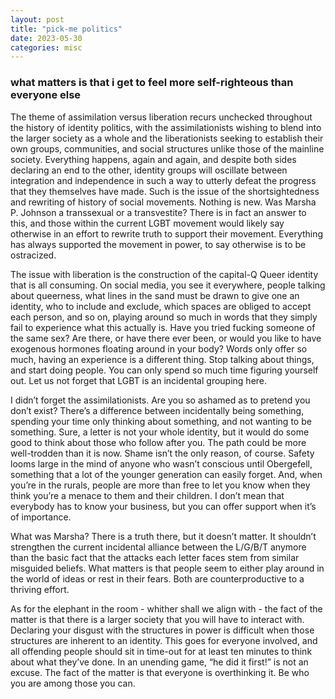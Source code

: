 ```yaml
---
layout: post
title: "pick-me politics"
date: 2023-05-30
categories: misc
---
```


### what matters is that i get to feel more self-righteous than everyone else 

The theme of assimilation versus liberation recurs unchecked throughout the history of identity politics, with the assimilationists wishing to blend into the larger society as a whole and the liberationists seeking to establish their own groups, communities, and social structures unlike those of the mainline society. Everything happens, again and again, and despite both sides declaring an end to the other, identity groups will oscillate between integration and independence in such a way to utterly defeat the progress that they themselves have made. Such is the issue of the shortsightedness and rewriting of history of social movements. Nothing is new. Was Marsha P. Johnson a transsexual or a transvestite? There is in fact an answer to this, and those within the current LGBT movement would likely say otherwise in an effort to rewrite truth to support their movement. Everything has always supported the movement in power, to say otherwise is to be ostracized.
	
The issue with liberation is the construction of the capital-Q Queer identity that is all consuming. On social media, you see it everywhere, people talking about queerness, what lines in the sand must be drawn to give one an identity, who to include and exclude, which spaces are obliged to accept each person, and so on, playing around so much in words that they simply fail to experience what this actually is. Have you tried fucking someone of the same sex? Are there, or have there ever been, or would you like to have exogenous hormones floating around in your body? Words only offer so much, having an experience is a different thing. Stop talking about things, and start doing people. You can only spend so much time figuring yourself out. Let us not forget that LGBT is an incidental grouping here.
	
I didn’t forget the assimilationists. Are you so ashamed as to pretend you don’t exist? There’s a difference between incidentally being something, spending your time only thinking about something, and not wanting to be something. Sure, a letter is not your whole identity, but it would do some good to think about those who follow after you. The path could be more well-trodden than it is now. Shame isn’t the only reason, of course. Safety looms large in the mind of anyone who wasn’t conscious until Obergefell, something that a lot of the younger generation can easily forget. And, when you’re in the rurals, people are more than free to let you know when they think you’re a menace to them and their children. I don’t mean that everybody has to know your business, but you can offer support when it’s of importance.

What was Marsha? There is a truth there, but it doesn’t matter. It shouldn’t strengthen the current incidental alliance between the L/G/B/T anymore than the basic fact that the attacks each letter faces stem from similar misguided beliefs. What matters is that people seem to either play around in the world of ideas or rest in their fears. Both are counterproductive to a thriving effort.

As for the elephant in the room - whither shall we align with - the fact of the matter is that there is a larger society that you will have to interact with. Declaring your disgust with the structures in power is difficult when those structures are inherent to an identity. This goes for everyone involved, and all offending people should sit in time-out for at least ten minutes to think about what they’ve done. In an unending game, “he did it first!” is not an excuse. The fact of the matter is that everyone is overthinking it. Be who you are among those you can.

